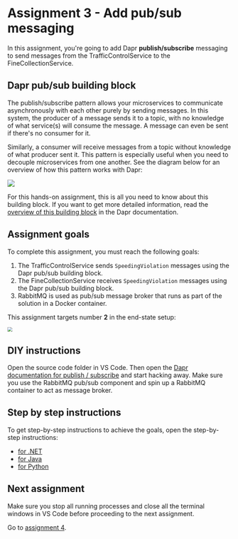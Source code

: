 # Assignment 3 - Add pub/sub messaging

In this assignment, you're going to add Dapr **publish/subscribe** messaging to send messages from the TrafficControlService to the FineCollectionService.

## Dapr pub/sub building block

The publish/subscribe pattern allows your microservices to communicate asynchronously with each other purely by sending messages. In this system, the producer of a message sends it to a topic, with no knowledge of what service(s) will consume the message. A message can even be sent if there's no consumer for it.

Similarly, a consumer will receive messages from a topic without knowledge of what producer sent it. This pattern is especially useful when you need to decouple microservices from one another. See the diagram below for an overview of how this pattern works with Dapr:

![](img/pub-sub.png)

For this hands-on assignment, this is all you need to know about this building block. If you want to get more detailed information, read the [overview of this building block](https://docs.dapr.io/developing-applications/building-blocks/pubsub/pubsub-overview/) in the Dapr documentation.

## Assignment goals

To complete this assignment, you must reach the following goals:

1. The TrafficControlService sends `SpeedingViolation` messages using the Dapr pub/sub building block.
2. The FineCollectionService receives `SpeedingViolation` messages using the Dapr pub/sub building block.
3. RabbitMQ is used as pub/sub message broker that runs as part of the solution in a Docker container.

This assignment targets number **2** in the end-state setup:

<img src="../img/dapr-setup.png" style="zoom: 67%;" />

## DIY instructions

Open the source code folder in VS Code. Then open the [Dapr documentation for publish / subscribe](https://github.com/dapr/docs) and start hacking away. Make sure you use the RabbitMQ pub/sub component and spin up a RabbitMQ container to act as message broker.

## Step by step instructions

To get step-by-step instructions to achieve the goals, open the step-by-step instructions:

- [for .NET](step-by-step.md)
- [for Java](step-by-step-java.md)
- [for Python](step-by-step-python.md)

## Next assignment

Make sure you stop all running processes and close all the terminal windows in VS Code before proceeding to the next assignment.

Go to [assignment 4](../Assignment04/README.md).
